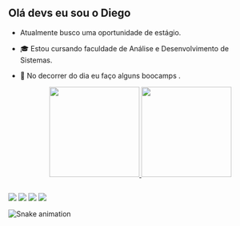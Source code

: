 ## Olá devs eu sou o Diego
- Atualmente busco uma oportunidade de estágio.

- :mortar_board: Estou cursando faculdade de Análise e Desenvolvimento de Sistemas.
 
- :notebook: No decorrer do dia eu faço alguns boocamps .

  <div>
  <div align="center">
  <a href="https://github.com/Di-e-go87">
  <img height="180em" src="https://github-readme-stats.vercel.app/api?username=Di-e-go87&show_icons=true&theme=dracula&include_all_commits=true&count_private=true"/>
  <img height="180em" src="https://github-readme-stats.vercel.app/api/top-langs/?username=Di-e-go87&layout=compact&langs_count=7&theme=dracula"/>
</div>
    
  ##
    
 <div> 

  <a href="https://instagram.com/diegofonseca87/" target="_blank"><img src="https://img.shields.io/badge/-Instagram-%23E4405F?style=for-the-badge&logo=instagram&logoColor=white" target="_blank"></a>
  <a href="https://discord.gg/Diego Fonseca#0322" target="_blank"><img src="https://img.shields.io/badge/Discord-7289DA?style=for-the-badge&logo=discord&logoColor=white" target="_blank"></a> 
  <a href = "mailto:gonsalves87@hotmail.com"><img src="https://img.shields.io/badge/-Gmail-%23333?style=for-the-badge&logo=gmail&logoColor=white" target="_blank"></a>
  <a href="https://www.linkedin.com/in/diego-gonçalves-7b2149146/" target="_blank"><img src="https://img.shields.io/badge/-LinkedIn-%230077B5?style=for-the-badge&logo=linkedin&logoColor=white" target="_blank"></a> 
 
  ![Snake animation](https://github.com/Di-e-go87/Di-e-go87/blob/output/github-contribution-grid-snake.svg)
 
</div>


